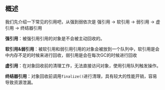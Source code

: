 ## 概述
我们先介绍一下常见的引用吧，从强到弱依次是
强引用 -> 软引用 -> 弱引用 -> 虚引用 -> 终结器引用

**强引用**：被强引用引用的对象是不会被主动回收的。

**软引用&弱引用**：被软引用和弱引用引用的对象会被放到一个队列中，软引用是会中内存不足的时候来进行回收，弱引用是会在每次GC的时候进行回收

**虚引用**：在对象回收前的清理工作，无法直接访问对象，使用引用队列触发操作。

**终结器引用**：对象回收前调用`finalize()`进行清理，具有较大的性能开销，容易导致资源泄漏。